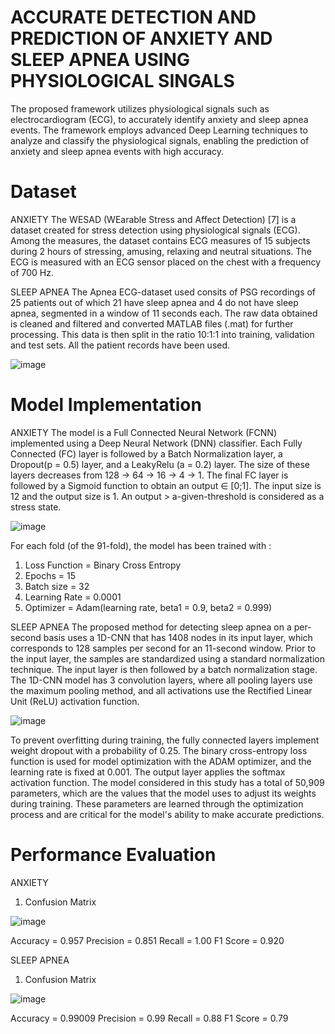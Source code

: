 # ACCURATE DETECTION AND PREDICTION OF ANXIETY AND SLEEP APNEA USING PHYSIOLOGICAL SINGALS 

The proposed framework utilizes physiological signals such as electrocardiogram (ECG), to accurately identify anxiety and sleep apnea events. The framework employs advanced Deep Learning techniques to analyze and classify the physiological signals, enabling the prediction of anxiety and sleep apnea events with high accuracy.

# Dataset
ANXIETY
The WESAD (WEarable Stress and Affect Detection) [7] is a dataset created for stress detection using physiological signals (ECG). 
Among the measures, the dataset contains ECG measures of 15 subjects during 2 hours of stressing, amusing, relaxing and neutral situations. The ECG is measured with an ECG sensor placed on the chest with a frequency of 700 Hz. 

SLEEP APNEA
The Apnea ECG-dataset used consits of PSG recordings of 25 patients out of which 21 have sleep apnea and 4 do not have sleep apnea, segmented in a window of 11 seconds each. The raw data obtained is cleaned and filtered and converted MATLAB files (.mat) for further processing. This data is then split in the ratio 10:1:1 into training, validation and test sets. All the patient records have been used.

![image](https://github.com/mahi1492/Accurate-Detection-and-Prediction-if-Anxiety-and-Sleep-Apnea-using-Physiological-Signals/assets/83654923/35bff82b-8139-4248-aa58-d25733af6aa2)

# Model Implementation 
ANXIETY 
The model is a Full Connected Neural Network (FCNN) implemented using a Deep Neural Network (DNN) classifier. Each Fully Connected (FC) layer is followed by a Batch Normalization layer, a Dropout(p = 0.5) layer, and a LeakyRelu (a = 0.2) layer.
The size of these layers decreases from 128 → 64 → 16 → 4 → 1. The final FC layer is followed by a Sigmoid function to obtain an output ∈ [0;1].
The input size is 12 and the output size is 1. An output > a-given-threshold is considered as a stress state.

![image](https://github.com/mahi1492/Accurate-Detection-and-Prediction-if-Anxiety-and-Sleep-Apnea-using-Physiological-Signals/assets/83654923/fc2e63cd-a69e-491e-a3b5-8b6ea33fcd13)

For each fold (of the 91-fold), the model has been trained with :
1. Loss Function = Binary Cross Entropy
2. Epochs = 15
3. Batch size = 32
4. Learning Rate = 0.0001
5. Optimizer = Adam(learning rate, beta1 = 0.9, beta2 = 0.999)

SLEEP APNEA 
The proposed method for detecting sleep apnea on a per-second basis uses a 1D-CNN that has 1408 nodes in its input layer, which corresponds to 128 samples per second for an 11-second window. Prior to the input layer, the samples are standardized using a standard normalization technique. The input layer is then followed by a batch normalization stage. The 1D-CNN model has 3 convolution layers, where all pooling layers use the maximum pooling method, and all activations use the Rectified Linear Unit (ReLU) activation function.

![image](https://github.com/mahi1492/Accurate-Detection-and-Prediction-if-Anxiety-and-Sleep-Apnea-using-Physiological-Signals/assets/83654923/dc2cbab9-973b-4c23-aca4-f36d4dede416)

To prevent overfitting during training, the fully connected layers implement weight dropout with a probability of 0.25. The binary cross-entropy loss function is used for model optimization with the ADAM optimizer, and the learning rate is fixed at 0.001. The output layer applies the softmax activation function.
The model considered in this study has a total of 50,909 parameters, which are the values that the model uses to adjust its weights during training. These parameters are learned through the optimization process and are critical for the model's ability to make accurate predictions.

# Performance Evaluation 
ANXIETY 
1. Confusion Matrix

![image](https://github.com/mahi1492/Accurate-Detection-and-Prediction-if-Anxiety-and-Sleep-Apnea-using-Physiological-Signals/assets/83654923/0bd0cd13-3458-44a3-9cf2-73e769a9144f)

Accuracy = 0.957
Precision = 0.851
Recall = 1.00
F1 Score = 0.920

SLEEP APNEA 
1. Confusion Matrix

![image](https://github.com/mahi1492/Accurate-Detection-and-Prediction-if-Anxiety-and-Sleep-Apnea-using-Physiological-Signals/assets/83654923/905b7f7d-b004-4e64-bcdc-806813e98c1b)

Accuracy = 0.99009
Precision = 0.99
Recall = 0.88
F1 Score = 0.79


